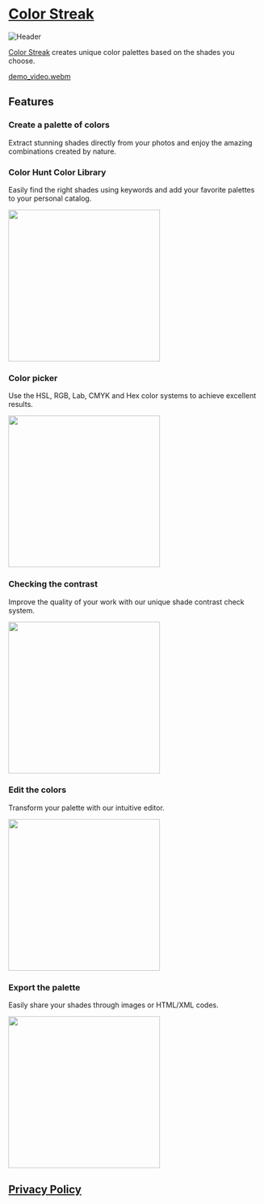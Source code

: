 # [Color Streak](https://apps.apple.com/ru/app/color-streak/id6504355410?uo=4)

![Header](https://github.com/DenDmitriev/ColorStreak/assets/65191747/d90e438e-2fb0-4fa7-8261-48f634a8aa8a)

[Color Streak](https://dendmitriev.github.io/ColorStreak/) creates unique color palettes based on the shades you choose.

[demo_video.webm](https://github.com/DenDmitriev/ColorStreak/assets/65191747/cd54376b-c104-4f9c-9ef9-7bc83cfc124f)

## Features
### Create a palette of colors
Extract stunning shades directly from your photos and enjoy the amazing combinations created by nature.


### Color Hunt Color Library
Easily find the right shades using keywords and add your favorite palettes to your personal catalog.

<img width=300px src="https://github.com/DenDmitriev/ColorStreak/assets/65191747/f4bbe6f5-052f-4552-8acc-353916018871"/>


### Color picker
Use the HSL, RGB, Lab, CMYK and Hex color systems to achieve excellent results.

<img width=300px src="https://github.com/DenDmitriev/ColorStreak/assets/65191747/1f9f997c-903c-4ebc-a993-c0df3b7e2817"/>


### Checking the contrast
Improve the quality of your work with our unique shade contrast check system.

<img width=300px src="https://github.com/DenDmitriev/ColorStreak/assets/65191747/90126272-a86b-46ee-9523-4714eb8e8798"/>


### Edit the colors
Transform your palette with our intuitive editor.

<img width=300px src="https://github.com/DenDmitriev/ColorStreak/assets/65191747/936aa7b7-51a2-411a-9a04-808c6f7956c7"/>

### Export the palette
Easily share your shades through images or HTML/XML codes.

<img width=300px src="https://github.com/DenDmitriev/ColorStreak/assets/65191747/d4bc31e6-f110-450e-b426-15e2049fde93)"/>

## [Privacy Policy](https://dendmitriev.github.io/ColorStreak/privacypolicy/)
